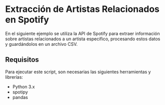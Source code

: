 # Extracción de Artistas Relacionados en Spotify

En el siguiente ejemplo se utiliza la API de Spotify para extraer información sobre artistas relacionados a un artista específico, procesando estos datos y guardándolos en un archivo CSV.

## Requisitos

Para ejecutar este script, son necesarias las siguientes herramientas y librerías:

- Python 3.x
- spotipy
- pandas
